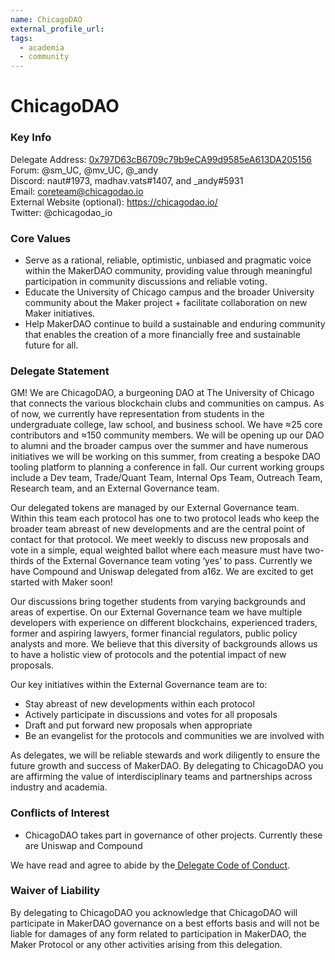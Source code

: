 ```yaml
---
name: ChicagoDAO
external_profile_url:
tags:
  - academia
  - community
---
```


# ChicagoDAO

### Key Info

Delegate Address: [0x797D63cB6709c79b9eCA99d9585eA613DA205156](https://etherscan.io/address/0x797D63cB6709c79b9eCA99d9585eA613DA205156)  
Forum: @sm_UC, @mv_UC, @_andy  
Discord: naut#1973, madhav.vats#1407, and _andy#5931  
Email: coreteam@chicagodao.io  
External Website (optional): https://chicagodao.io/  
Twitter: @chicagodao_io  

### Core Values

* Serve as a rational, reliable, optimistic, unbiased and pragmatic voice within the MakerDAO community, providing value through meaningful participation in community discussions and reliable voting.
* Educate the University of Chicago campus and the broader University community about the Maker project + facilitate collaboration on new Maker initiatives.
* Help MakerDAO continue to build a sustainable and enduring community that enables the creation of a more financially free and sustainable future for all.


### Delegate Statement

GM! We are ChicagoDAO, a burgeoning DAO at The University of Chicago that connects the various blockchain clubs and communities on campus. As of now, we currently have representation from students in the undergraduate college, law school, and business school. We have ≈25 core contributors and ≈150 community members. We will be opening up our DAO to alumni and the broader campus over the summer and have numerous initiatives we will be working on this summer, from creating a bespoke DAO tooling platform to planning a conference in fall. Our current working groups include a Dev team, Trade/Quant Team, Internal Ops Team, Outreach Team, Research team, and an External Governance team. 

Our delegated tokens are managed by our External Governance team. Within this team each protocol has one to two protocol leads who keep the broader team abreast of new developments and are the central point of contact for that protocol. We meet weekly to discuss new proposals and vote in a simple, equal weighted ballot where each measure must have two-thirds of the External Governance team voting ‘yes’ to pass. Currently we have Compound and Uniswap delegated from a16z. We are excited to get started with Maker soon!

Our discussions bring together students from varying backgrounds and areas of expertise. On our External Governance team we have multiple developers with experience on different blockchains, experienced traders, former and aspiring lawyers, former financial regulators, public policy analysts and more. We believe that this diversity of backgrounds allows us to have a holistic view of protocols and the potential impact of new proposals.

Our key initiatives within the External Governance team are to:
* Stay abreast of new developments within each protocol
* Actively participate in discussions and votes for all proposals
* Draft and put forward new proposals when appropriate
* Be an evangelist for the protocols and communities we are involved with

As delegates, we will be reliable stewards and work diligently to ensure the future growth and success of MakerDAO. By delegating to ChicagoDAO you are affirming the value of interdisciplinary teams and partnerships across industry and academia.

### Conflicts of Interest

* ChicagoDAO takes part in governance of other projects. Currently these are Uniswap and Compound

We have read and agree to abide by the[ Delegate Code of Conduct](https://manual.makerdao.com/governance/what-is-delegation/delegates-code).

### Waiver of Liability

By delegating to ChicagoDAO you acknowledge that ChicagoDAO will participate in MakerDAO governance on a best efforts basis and will not be liable for damages of any form related to participation in MakerDAO, the Maker Protocol or any other activities arising from this delegation.
